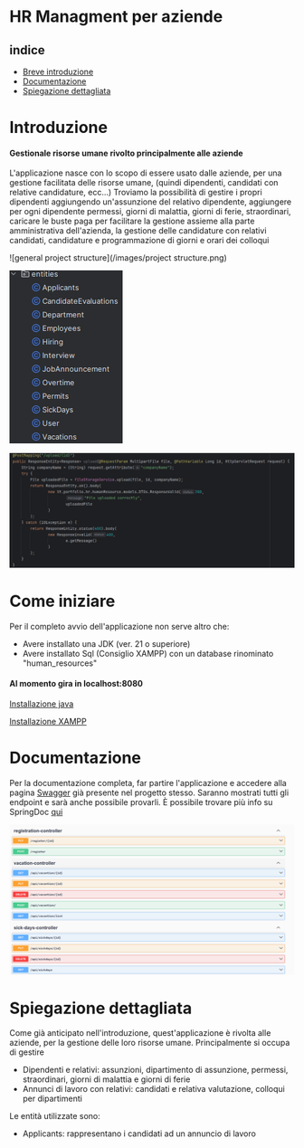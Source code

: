 # HR Managment per aziende

## indice
- [Breve introduzione](#introduzione)
- [Documentazione](#documentazione)
- [Spiegazione dettagliata](#spiegazione-dettagliata)


# Introduzione
#### Gestionale risorse umane rivolto principalmente alle aziende
L'applicazione nasce con lo scopo di essere usato dalle aziende, per una gestione facilitata 
delle risorse umane, (quindi dipendenti, candidati con relative candidature, ecc...)
Troviamo la possibilità di gestire i propri dipendenti aggiungendo un'assunzione del
relativo dipendente, aggiungere per ogni dipendente permessi, giorni di malattia, 
giorni di ferie, straordinari, caricare le buste paga per facilitare la gestione assieme alla parte amministrativa dell'azienda, 
la gestione delle candidature con relativi candidati, candidature e programmazione di giorni e orari dei
colloqui

![general project structure](/images/project structure.png) 

![structure](/images/structure.png) 

![controller](/images/controller.png)


# Come iniziare

Per il completo avvio dell'applicazione non serve altro che:

- Avere installato una JDK (ver. 21 o superiore) 
- Avere installato Sql (Consiglio XAMPP) con un database rinominato "human_resources"
#### Al momento gira in localhost:8080
[Installazione java](https://www.java.com/it/download/manual.jsp)

[Installazione XAMPP](https://www.apachefriends.org/it/index.html)

# Documentazione
Per la documentazione completa, far partire l'applicazione e accedere alla pagina [Swagger](http://localhost:8080/swagger-ui/index.html) 
già presente nel progetto stesso.
Saranno mostrati tutti gli endpoint e sarà anche possibile provarli. È possibile trovare
più info su SpringDoc [qui](https://springdoc.org/)

![Documentazione](/images/documentazione.png)


# Spiegazione dettagliata
Come già anticipato nell'introduzione, quest'applicazione è rivolta alle aziende, 
per la gestione delle loro risorse umane. Principalmente si occupa di gestire

- Dipendenti e relativi: assunzioni, dipartimento di assunzione, permessi, straordinari, giorni di malattia e giorni di ferie 
- Annunci di lavoro con relativi: candidati e relativa valutazione, colloqui per dipartimenti

Le entità utilizzate sono: 

- Applicants: rappresentano i candidati ad un annuncio di lavoro

